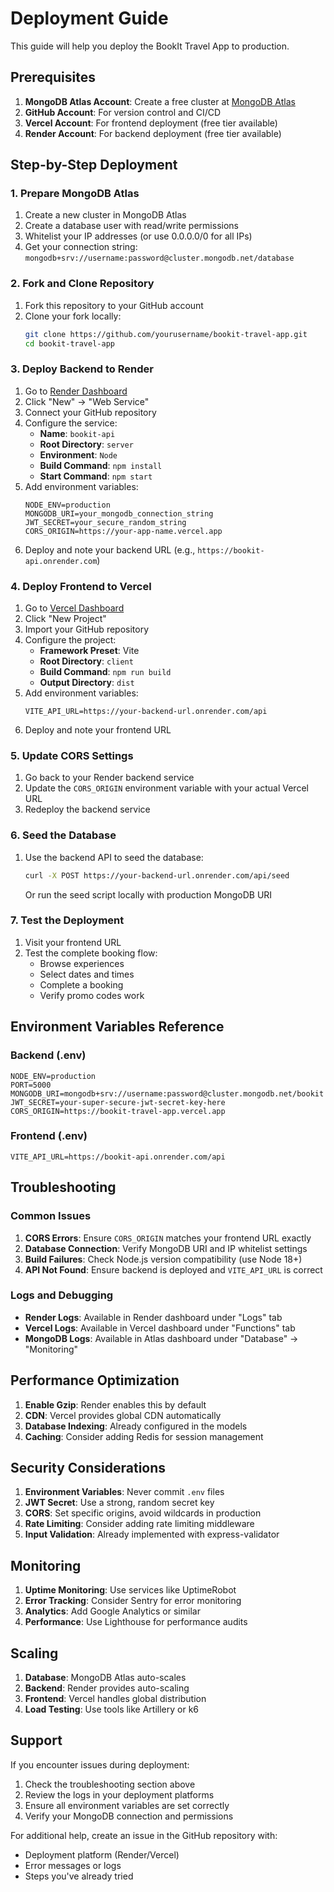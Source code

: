 # Deployment Guide

This guide will help you deploy the BookIt Travel App to production.

## Prerequisites

1. **MongoDB Atlas Account**: Create a free cluster at [MongoDB Atlas](https://www.mongodb.com/atlas)
2. **GitHub Account**: For version control and CI/CD
3. **Vercel Account**: For frontend deployment (free tier available)
4. **Render Account**: For backend deployment (free tier available)

## Step-by-Step Deployment

### 1. Prepare MongoDB Atlas

1. Create a new cluster in MongoDB Atlas
2. Create a database user with read/write permissions
3. Whitelist your IP addresses (or use 0.0.0.0/0 for all IPs)
4. Get your connection string: `mongodb+srv://username:password@cluster.mongodb.net/database`

### 2. Fork and Clone Repository

1. Fork this repository to your GitHub account
2. Clone your fork locally:
   ```bash
   git clone https://github.com/yourusername/bookit-travel-app.git
   cd bookit-travel-app
   ```

### 3. Deploy Backend to Render

1. Go to [Render Dashboard](https://dashboard.render.com/)
2. Click "New" → "Web Service"
3. Connect your GitHub repository
4. Configure the service:
   - **Name**: `bookit-api`
   - **Root Directory**: `server`
   - **Environment**: `Node`
   - **Build Command**: `npm install`
   - **Start Command**: `npm start`
5. Add environment variables:
   ```
   NODE_ENV=production
   MONGODB_URI=your_mongodb_connection_string
   JWT_SECRET=your_secure_random_string
   CORS_ORIGIN=https://your-app-name.vercel.app
   ```
6. Deploy and note your backend URL (e.g., `https://bookit-api.onrender.com`)

### 4. Deploy Frontend to Vercel

1. Go to [Vercel Dashboard](https://vercel.com/dashboard)
2. Click "New Project"
3. Import your GitHub repository
4. Configure the project:
   - **Framework Preset**: Vite
   - **Root Directory**: `client`
   - **Build Command**: `npm run build`
   - **Output Directory**: `dist`
5. Add environment variables:
   ```
   VITE_API_URL=https://your-backend-url.onrender.com/api
   ```
6. Deploy and note your frontend URL

### 5. Update CORS Settings

1. Go back to your Render backend service
2. Update the `CORS_ORIGIN` environment variable with your actual Vercel URL
3. Redeploy the backend service

### 6. Seed the Database

1. Use the backend API to seed the database:
   ```bash
   curl -X POST https://your-backend-url.onrender.com/api/seed
   ```
   Or run the seed script locally with production MongoDB URI

### 7. Test the Deployment

1. Visit your frontend URL
2. Test the complete booking flow:
   - Browse experiences
   - Select dates and times
   - Complete a booking
   - Verify promo codes work

## Environment Variables Reference

### Backend (.env)
```
NODE_ENV=production
PORT=5000
MONGODB_URI=mongodb+srv://username:password@cluster.mongodb.net/bookit
JWT_SECRET=your-super-secure-jwt-secret-key-here
CORS_ORIGIN=https://bookit-travel-app.vercel.app
```

### Frontend (.env)
```
VITE_API_URL=https://bookit-api.onrender.com/api
```

## Troubleshooting

### Common Issues

1. **CORS Errors**: Ensure `CORS_ORIGIN` matches your frontend URL exactly
2. **Database Connection**: Verify MongoDB URI and IP whitelist settings
3. **Build Failures**: Check Node.js version compatibility (use Node 18+)
4. **API Not Found**: Ensure backend is deployed and `VITE_API_URL` is correct

### Logs and Debugging

- **Render Logs**: Available in Render dashboard under "Logs" tab
- **Vercel Logs**: Available in Vercel dashboard under "Functions" tab
- **MongoDB Logs**: Available in Atlas dashboard under "Database" → "Monitoring"

## Performance Optimization

1. **Enable Gzip**: Render enables this by default
2. **CDN**: Vercel provides global CDN automatically
3. **Database Indexing**: Already configured in the models
4. **Caching**: Consider adding Redis for session management

## Security Considerations

1. **Environment Variables**: Never commit `.env` files
2. **JWT Secret**: Use a strong, random secret key
3. **CORS**: Set specific origins, avoid wildcards in production
4. **Rate Limiting**: Consider adding rate limiting middleware
5. **Input Validation**: Already implemented with express-validator

## Monitoring

1. **Uptime Monitoring**: Use services like UptimeRobot
2. **Error Tracking**: Consider Sentry for error monitoring
3. **Analytics**: Add Google Analytics or similar
4. **Performance**: Use Lighthouse for performance audits

## Scaling

1. **Database**: MongoDB Atlas auto-scales
2. **Backend**: Render provides auto-scaling
3. **Frontend**: Vercel handles global distribution
4. **Load Testing**: Use tools like Artillery or k6

## Support

If you encounter issues during deployment:

1. Check the troubleshooting section above
2. Review the logs in your deployment platforms
3. Ensure all environment variables are set correctly
4. Verify your MongoDB connection and permissions

For additional help, create an issue in the GitHub repository with:
- Deployment platform (Render/Vercel)
- Error messages or logs
- Steps you've already tried